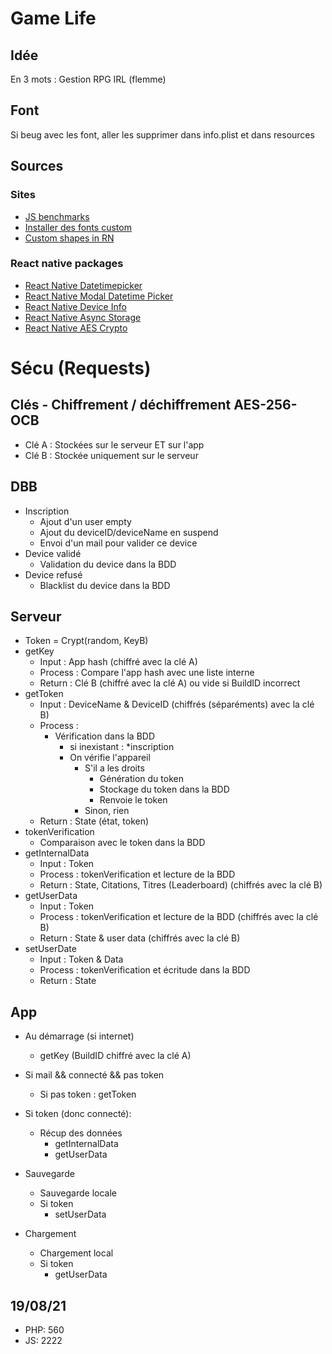 # Game Life

## Idée
En 3 mots : Gestion RPG IRL
(flemme)

## Font
Si beug avec les font, aller les supprimer dans info.plist et dans resources

## Sources
### Sites
* [JS benchmarks](https://jsben.ch/WqlIl)
* [Installer des fonts custom](https://www.bigbinary.com/learn-react-native/adding-custom-fonts)
* [Custom shapes in RN](https://codedaily.io/tutorials/The-Shapes-of-React-Native)

### React native packages
* [React Native Datetimepicker](https://github.com/react-native-community/react-native-datetimepicker)
* [React Native Modal Datetime Picker](https://github.com/mmazzarolo/react-native-modal-datetime-picker)
* [React Native Device Info](https://github.com/react-native-device-info/react-native-device-info)
* [React Native Async Storage](https://github.com/react-native-async-storage/async-storage)
* [React Native AES Crypto](https://www.npmjs.com/package/react-native-aes-crypto)

# Sécu (Requests)
## Clés - Chiffrement / déchiffrement AES-256-OCB
* Clé A : Stockées sur le serveur ET sur l'app
* Clé B : Stockée uniquement sur le serveur
## DBB
* Inscription
    - Ajout d'un user empty
    - Ajout du deviceID/deviceName en suspend
    - Envoi d'un mail pour valider ce device
* Device validé
    - Validation du device dans la BDD
* Device refusé
    - Blacklist du device dans la BDD
## Serveur
* Token = Crypt(random, KeyB)
* getKey
    * Input : App hash (chiffré avec la clé A)
    * Process : Compare l'app hash avec une liste interne
    * Return : Clé B (chiffré avec la clé A) ou vide si BuildID incorrect
* getToken
    * Input : DeviceName & DeviceID (chiffrés (séparéments) avec la clé B)
    * Process :
        - Vérification dans la BDD
            - si inexistant : *inscription
            - On vérifie l'appareil
                - S'il a les droits
                    - Génération du token
                    - Stockage du token dans la BDD
                    - Renvoie le token
                - Sinon, rien
    * Return : State (état, token)
* tokenVerification
    * Comparaison avec le token dans la BDD
* getInternalData
    * Input : Token
    * Process : tokenVerification et lecture de la BDD
    * Return : State, Citations, Titres (Leaderboard) (chiffrés avec la clé B)
* getUserData
    * Input : Token
    * Process : tokenVerification et lecture de la BDD (chiffrés avec la clé B)
    * Return : State & user data (chiffrés avec la clé B)
* setUserDate
    * Input : Token & Data
    * Process : tokenVerification et écritude dans la BDD
    * Return : State
## App
* Au démarrage (si internet)
    * getKey (BuildID chiffré avec la clé A)
* Si mail && connecté && pas token
    * Si pas token : getToken
* Si token (donc connecté):
    * Récup des données
        - getInternalData
        - getUserData

* Sauvegarde
    - Sauvegarde locale
    - Si token
        - setUserData

* Chargement
    - Chargement local
    - Si token
        - getUserData

## 19/08/21
* PHP: 560
* JS: 2222